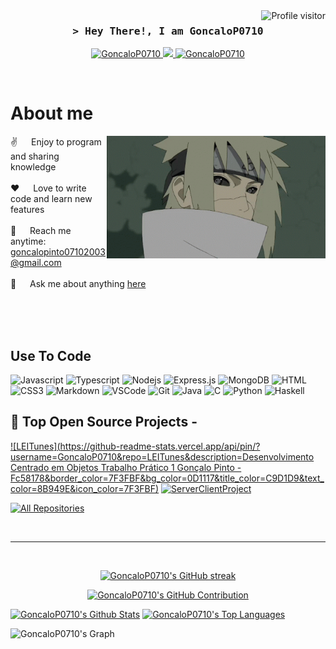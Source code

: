 <!--
<h2 align="center">
  Welcome to Al Siam World!
  <img src="https://media.giphy.com/media/hvRJCLFzcasrR4ia7z/giphy.gif" width="28">
</h2>
-->

<!--
<p align="center">
  <a href="https://github.com/GoncaloP0710"><img src="https://readme-typing-svg.herokuapp.com/?lines=Self%20Taught%20Programmer;Front%20End%20Developer;1.5%2B%20years%20of%20coding%20experience;Always%20learning%20new%20things&center=true&width=380&height=45"></a>
</p>

 -->

<a href="https://komarev.com/ghpvc/?username=GoncaloP0710">
  <img align="right" src="https://komarev.com/ghpvc/?username=GoncaloP0710&label=Visitors&color=0e75b6&style=flat" alt="Profile visitor" />
</a>

<!-- Intro  -->
<h3 align="center">
        <samp>&gt; Hey There!, I am
                <b><a target="_blank">GoncaloP0710</a></b>
        </samp>
</h3>

<p align="center">
 <a href="https://www.linkedin.com/in/gonçalo-pinto-9528ba301/" target="_blank">
  <img src="https://img.shields.io/badge/LinkedIn-0077B5?style=for-the-badge&logo=linkedin&logoColor=white" alt="GoncaloP0710"/>
 </a>
 <!-- <a href="https://dev.to/GoncaloP0710" target="_blank">
  <img src="https://img.shields.io/badge/dev.to-0A0A0A?style=for-the-badge&logo=dev.to&logoColor=white" alt="GoncaloP0710" />
 </a> -->
 <a href="https://myanimelist.net/profile/Goncalop0710" target="_blank">
  <img src="https://img.shields.io/badge/My%20Anime%20List-1DA1F2?style=for-the-badge&logo=MAL&logoColor=white" />
 </a>
 <a href="https://act.hoyolab.com/app/community-game-records-sea/rpg/index.html?bbs_presentation_style=fullscreen&bbs_auth_required=true&gid=6&user_id=328321938&utm_source=hoyolab&utm_medium=gamecard&bbs_theme=dark&bbs_theme_device=1#/hsr" target="_blank">
  <img src="https://img.shields.io/badge/Honkai Star Rail-fe4164?style=for-the-badge&logo=Honkai&logoColor=white" alt="GoncaloP0710" />
 </a> 
</p>
<br />

<!-- About Section -->
 # About me
 
<p>
 <img align="right" width="350" src="/assets/minato.gif" alt="Coding gif" />
  
 ✌️ &emsp; Enjoy to program and sharing knowledge <br/><br/>
 ❤️ &emsp; Love to write code and learn new features<br/><br/>
 📧 &emsp; Reach me anytime: goncalopinto07102003@gmail.com<br/><br/>
 💬 &emsp; Ask me about anything [here](https://github.com/GoncaloP0710/GoncaloP0710/issues)

</p>

<br/>
<br/>
<br/>

## Use To Code

![Javascript](https://img.shields.io/badge/Javascript-F0DB4F?style=for-the-badge&labelColor=black&logo=javascript&logoColor=F0DB4F)
![Typescript](https://img.shields.io/badge/Typescript-007acc?style=for-the-badge&labelColor=black&logo=typescript&logoColor=007acc)
![Nodejs](https://img.shields.io/badge/Nodejs-3C873A?style=for-the-badge&labelColor=black&logo=node.js&logoColor=3C873A)
![Express.js](https://img.shields.io/badge/Express.js-000000?style=for-the-badge&logo=express&logoColor=white)
![MongoDB](https://img.shields.io/badge/MongoDB-4EA94B?style=for-the-badge&logo=mongodb&logoColor=white)
![HTML](https://img.shields.io/badge/HTML5-E34F26?style=for-the-badge&logo=html5&logoColor=white)
![CSS3](https://img.shields.io/badge/CSS3-1572B6?style=for-the-badge&logo=css3&logoColor=white)
![Markdown](https://img.shields.io/badge/Markdown-000000?style=for-the-badge&logo=markdown&logoColor=white)
![VSCode](https://img.shields.io/badge/Visual_Studio-0078d7?style=for-the-badge&logo=visual%20studio&logoColor=white)
![Git](https://img.shields.io/badge/Git-F05032?style=for-the-badge&logo=git&logoColor=white)
![Java](https://img.shields.io/badge/Java-ED8B00?style=for-the-badge&logo=java&logoColor=white)
![C](https://img.shields.io/badge/C-00599C?style=for-the-badge&logo=c&logoColor=white)
![Python](https://img.shields.io/badge/Python-3776AB?style=for-the-badge&logo=python&logoColor=white)
![Haskell](https://img.shields.io/badge/Haskell-5D4F85?style=for-the-badge&logo=haskell&logoColor=white)
<br/>

## 🚀 Top Open Source Projects -

[![LEITunes](https://github-readme-stats.vercel.app/api/pin/?username=GoncaloP0710&repo=LEITunes&description=Desenvolvimento Centrado em Objetos Trabalho Prático 1 Gonçalo Pinto - Fc58178&border_color=7F3FBF&bg_color=0D1117&title_color=C9D1D9&text_color=8B949E&icon_color=7F3FBF)](https://github.com/GoncaloP0710/LEITunes)
[![ServerClientProject](https://github-readme-stats.vercel.app/api/pin/?username=GoncaloP0710&repo=ServerClientProject&border_color=7F3FBF&bg_color=0D1117&title_color=C9D1D9&text_color=8B949E&icon_color=7F3FBF)](https://github.com/GoncaloP0710/ServerClientProject)

<p align="left">
  <a href="https://github.com/GoncaloP0710?tab=repositories" target="_blank"><img alt="All Repositories" title="All Repositories" src="https://img.shields.io/badge/-All%20Repos-2962FF?style=for-the-badge&logo=koding&logoColor=0D1117"/></a>
</p>

<br/>
<hr/>
<br/>

<p align="center">
  <a href="https://github.com/GoncaloP0710">
    <img src="https://github-readme-streak-stats.herokuapp.com/?user=GoncaloP0710&theme=radical&border=7F3FBF&background=0D1117" alt="GoncaloP0710's GitHub streak"/>
  </a>
</p>

<p align="center">
  <a href="https://github.com/GoncaloP0710">
    <img src="https://github-profile-summary-cards.vercel.app/api/cards/profile-details?username=GoncaloP0710&theme=radical" alt="GoncaloP0710's GitHub Contribution"/>
  </a>
</p>

<a> 
    <a href="https://github.com/GoncaloP0710"><img alt="GoncaloP0710's Github Stats" src="https://denvercoder1-github-readme-stats.vercel.app/api?username=GoncaloP0710&show_icons=true&count_private=true&theme=react&border_color=7F3FBF&bg_color=0D1117&title_color=F85D7F&icon_color=F8D866" height="192px" width="49.5%"/></a>
  <a href="https://github.com/GoncaloP0710"><img alt="GoncaloP0710's Top Languages" src="https://denvercoder1-github-readme-stats.vercel.app/api/top-langs/?username=GoncaloP0710&langs_count=8&layout=compact&theme=react&border_color=7F3FBF&bg_color=0D1117&title_color=F85D7F&icon_color=F8D866" height="192px" width="49.5%"/></a>
  <br/>
</a>


![GoncaloP0710's Graph](https://github-readme-activity-graph.vercel.app/graph?username=GoncaloP0710&custom_title=Al%20Siam's%20GitHub%20Activity%20Graph&bg_color=0D1117&color=7F3FBF&line=7F3FBF&point=7F3FBF&area_color=FFFFFF&title_color=FFFFFF&area=true)
